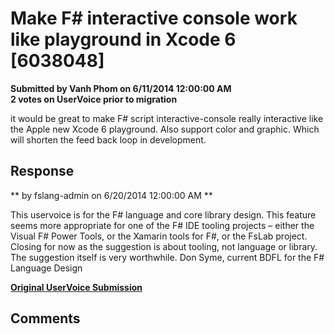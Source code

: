 # Make F# interactive console work like playground in Xcode 6 [6038048] #

**Submitted by Vanh Phom on 6/11/2014 12:00:00 AM**  
**2 votes on UserVoice prior to migration**  

it would be great to make F# script interactive-console really interactive like the Apple new Xcode 6 playground. Also support color and graphic. Which will shorten the feed back loop in development.



## Response ##
** by fslang-admin on 6/20/2014 12:00:00 AM **

This uservoice is for the F# language and core library design.
This feature seems more appropriate for one of the F# IDE tooling projects – either the Visual F# Power Tools, or the Xamarin tools for F#, or the FsLab project.
Closing for now as the suggestion is about tooling, not language or library. The suggestion itself is very worthwhile.
Don Syme, current BDFL for the F# Language Design


**[Original UserVoice Submission](https://fslang.uservoice.com/forums/245727-f-language/suggestions/6038048)**


## Comments ##

